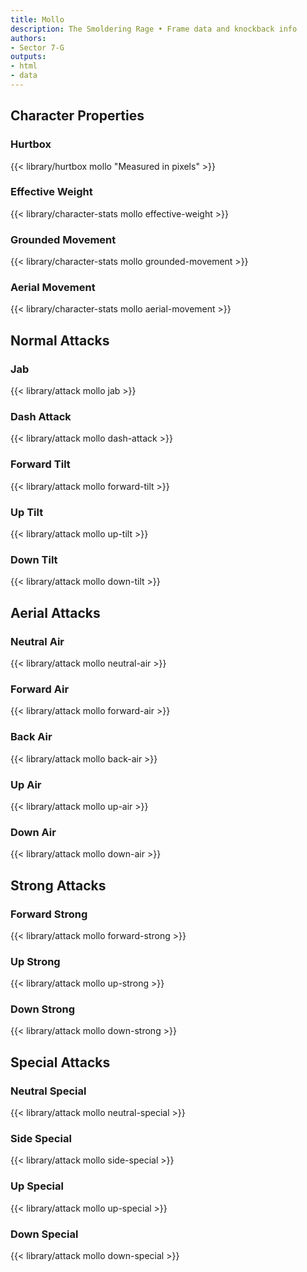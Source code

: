 ```yaml
---
title: Mollo
description: The Smoldering Rage • Frame data and knockback info
authors:
- Sector 7-G
outputs:
- html
- data
---
```


## Character Properties
### Hurtbox
{{< library/hurtbox mollo "Measured in pixels" >}}
### Effective Weight
{{< library/character-stats mollo effective-weight >}}
### Grounded Movement
{{< library/character-stats mollo grounded-movement >}}
### Aerial Movement
{{< library/character-stats mollo aerial-movement >}}

## Normal Attacks
### Jab
{{< library/attack mollo jab >}}
### Dash Attack
{{< library/attack mollo dash-attack >}}
### Forward Tilt
{{< library/attack mollo forward-tilt >}}
### Up Tilt
{{< library/attack mollo up-tilt >}}
### Down Tilt
{{< library/attack mollo down-tilt >}}

## Aerial Attacks
### Neutral Air
{{< library/attack mollo neutral-air >}}
### Forward Air
{{< library/attack mollo forward-air >}}
### Back Air
{{< library/attack mollo back-air >}}
### Up Air
{{< library/attack mollo up-air >}}
### Down Air
{{< library/attack mollo down-air >}}

## Strong Attacks
### Forward Strong
{{< library/attack mollo forward-strong >}}
### Up Strong
{{< library/attack mollo up-strong >}}
### Down Strong
{{< library/attack mollo down-strong >}}

## Special Attacks
### Neutral Special
{{< library/attack mollo neutral-special >}}
### Side Special
{{< library/attack mollo side-special >}}
### Up Special
{{< library/attack mollo up-special >}}
### Down Special
{{< library/attack mollo down-special >}}
